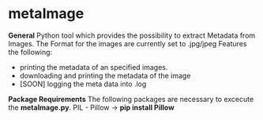 # metaImage
**General**
Python tool which provides the possibility to extract Metadata from Images.
The Format for the images are currently set to .jpg/jpeg
Features the following:
  * printing the metadata of an specified images.
  * downloading and printing the metadata of the image
  * [SOON] logging the meta data into .log

**Package Requirements**
The following packages are necessary to excecute the **metaImage.py**.
  PIL - Pillow -> **pip install Pillow**
  
